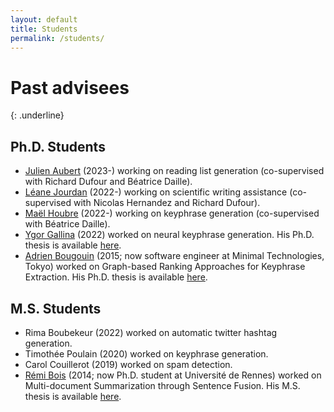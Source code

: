 ```yaml
---
layout: default
title: Students
permalink: /students/
---
```


# Past advisees
{: .underline}

## Ph.D. Students

- [Julien Aubert](https://github.com/jjbes) (2023-) working on reading list generation (co-supervised with Richard Dufour and Béatrice Daille).
- [Léane Jourdan](https://jourdanl.github.io/) (2022-) working on scientific writing assistance (co-supervised with Nicolas Hernandez and Richard Dufour).
- [Maël Houbre](https://mhoubre.github.io/) (2022-) working on keyphrase generation (co-supervised with Béatrice Daille).
- [Ygor Gallina](https://github.com/ra1nbowpill) (2022) worked on neural keyphrase generation. His Ph.D. thesis is available [here](/data/students/phd_thesis_ygor-gallina.pdf).
- [Adrien Bougouin](http://adrien-bougouin.github.io/) (2015; now software engineer at Minimal Technologies, Tokyo) worked on Graph-based Ranking Approaches for Keyphrase Extraction. His Ph.D. thesis is available [here](/data/students/phd_thesis_adrien-bougouin.pdf).

## M.S. Students

- Rima Boubekeur (2022) worked on automatic twitter hashtag generation.
- Timothée Poulain (2020) worked on keyphrase generation.
- Carol Couillerot (2019) worked on spam detection.
- [Rémi Bois](https://github.com/sildar) (2014; now Ph.D. student at Université de Rennes) worked on Multi-document Summarization through Sentence Fusion. His M.S. thesis is available [here](/data/students/m2_thesis_remi-bois.pdf).